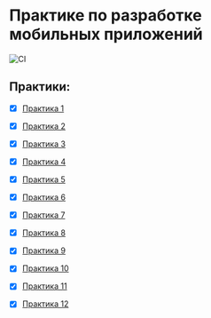 # Практике по разработке мобильных приложений

![CI](https://github.com/Eckorezze/Mobil/actions/workflows/android.yml/badge.svg)

## Практики:

 - [x] [Практика 1](https://github.com/Eckorezze/Mobil/tree/master/app/prac1)
 - [x] [Практика 2](https://github.com/Eckorezze/Mobil/tree/master/app/prac2)
 - [x] [Практика 3](https://github.com/Eckorezze/Mobil/tree/master/app/prac3)
 - [x] [Практика 4](https://github.com/Eckorezze/Mobil/tree/master/app/prac4)
 - [x] [Практика 5](https://github.com/Eckorezze/Mobil/tree/master/app/prac5)
 - [x] [Практика 6](https://github.com/Eckorezze/Mobil/tree/master/app/prac6)
 - [x] [Практика 7](https://github.com/Eckorezze/Mobil/tree/master/app/prac7)
 - [x] [Практика 8](https://github.com/Eckorezze/Mobil/tree/master/app/prac8) 
 - [x] [Практика 9](https://github.com/Eckorezze/Mobil/tree/master/app/prac9)
 - [x] [Практика 10](https://github.com/Eckorezze/Mobil/tree/master/app/prac10) 
 - [x] [Практика 11](https://github.com/Eckorezze/Mobil/tree/master/app/prac11)
 - [x] [Практика 12](https://github.com/Eckorezze/Mobil/tree/master/app/prac12)

